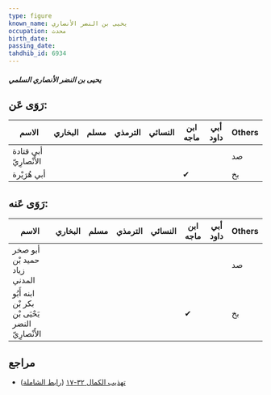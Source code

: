 ```yaml
---
type: figure
known_name: يحيى بن النضر الأنصاري
occupation: محدث
birth_date:
passing_date:
tahdhib_id: 6934
---
```

##### يحيى بن النضر الأنصاري السلمي

## رَوَى عَن:
| الاسم                  | البخاري | مسلم | الترمذي | النسائي | ابن ماجه | أبي داود | Others |
| ---------------------- | ------- | ---- | ------- | ------- | -------- | -------- | ------ |
| أبي قتادة الأَنْصارِيّ |         |      |         |         |          |          | صد     |
| أبي هُرَيْرة           |         |      |         |         | ✔        |          | بخ     |
## رَوَى عَنه:
| الاسم                                             | البخاري | مسلم | الترمذي | النسائي | ابن ماجه | أبي داود | Others |
| ------------------------------------------------- | ------- | ---- | ------- | ------- | -------- | -------- | ------ |
| أبو صخر حميد بْن زياد المدني                      |         |      |         |         |          |          | صد     |
| ابنه أَبُو بكر بْن يَحْيَى بْن النضر الأَنْصارِيّ |         |      |         |         | ✔        |          | بخ     |
## مراجع
- [تهذيب الكمال ٣٢-١٧](obsidian://open?vault=Tahdhib-al-Kamal&file=Figures/٦٩٣٤-يحيى%20بن%20النضر%20الأنصاري%20السلمي) ([رابط الشاملة](https://shamela.ws/book/3722/17131))